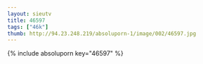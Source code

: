 ```yaml
--- 
layout: sieutv
title: 46597
tags: ["46k"]
thumb: http://94.23.248.219/absoluporn-1/image/002/46597.jpg
---
```

{% include absoluporn key="46597" %} 
